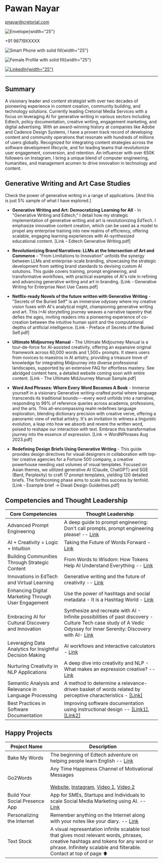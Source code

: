 # Pawan Nayar

<pnayar@cretorial.com>

![Envelope](media/image2.png){width="25"} 

+91 98719XXXXX

![Smart Phone with solid fill](media/image4.png){width="25"}

![Female Profile with solid fill](media/image6.png){width="25"}

[![LinkedIn](media/linkedin-icon.png){width="25"}](https://www.linkedin.com/in/pawannayar/)

---

## Summary

A visionary leader and content strategist with over two decades of pioneering experience in content creation, community building, and technology solutions. Currently leading Cretorial Media Services with a focus on leveraging AI for generative writing in various sectors including Edtech, policy documentation, creative writing, engagement marketing, and digital advertising. With an award-winning history at companies like Adobe and Cadence Design Systems, I have a proven track record of developing content and community operations that resonate with hundreds of millions of users globally. Recognized for integrating content strategies across the software development lifecycle, and for leading teams that revolutionize user engagement, conversion, and retention. An influencer with over 650K followers on Instagram, I bring a unique blend of computer engineering, humanities, and management acumen to drive innovation in technology and content.

## Generative Writing and Art Case Studies

Check the power of generative writing in a range of applications. [And this is just 5% sample of what I have explored.]

- **Generative Writing and Art: Democratizing Learning for All** - In "Generative Writing and Edtech," I detail how my strategic implementation of generative writing and art is revolutionizing EdTech. I emphasize innovative content creation, which can be used as a model to propel any enterprise training into new realms of efficiency, offering scalable, engaging learning experiences with AI-synthesized educational content. [Link - Edtech Generative Writing.pdf]

- **Revolutionizing Brand Narratives: LLMs at the Intersection of Art and Commerce** - "From Limitations to Innovation" unfolds the synergy between LLMs and enterprise-scale branding, showcasing the strategic development from setting brand standards to devising custom AI solutions. This guide covers training, prompt engineering, and transformative workflows, with practical examples of AI's role in refining and advancing generative writing and art in branding. [Link - Generative Writing for Enterprise Next Use Cases.pdf]

- **Netflix-ready Novels of the future written with Generative Writing** - "Secrets of the Buried Self" is an immersive odyssey where my creative vision fuses with AI's analytical might, championing generative writing and art. This I+AI storytelling journey weaves a narrative tapestry that defies the ages, inviting readers into a pioneering experience of co-creation between the intuitive human spirit and the computational depths of artificial intelligence. [Link - Preface of Secrets of the Buried Self.pdf]

- **Ultimate Midjourney Manual** - The Ultimate Midjourney Manual is a tour-de-force for AI-assisted creativity, offering an expansive original framework across 60,000 words and 1,500+ prompts. It steers users from novices to maestros in AI artistry, providing a treasure trove of knowledge for integrating Midjourney into diverse professional landscapes, supported by an extensive FAQ for effortless mastery. See abridged content here, a detailed website coming soon with entire content. [Link - The Ultimate MidJourney Manual Sample.pdf] 

- **Word And Phrases: Where Every Word Becomes A Book** - Immerse yourself in a visionary Generative writing-crafted portal where language transcends its traditional bounds---every word unfolds into a narrative, responding to 99% of reference queries across academia, professions, and the arts. This all-encompassing realm redefines language exploration, blending dictionary precision with creative verve, offering a panoramic view of verbal artistry. It's an invitation to witness a linguistic evolution, a leap into how we absorb and revere the written word, poised to reshape our interaction with text. Embrace this transformative journey into the essence of expression. [Link -> WordNPhrases Aug 2023.pdf]

- **Redefining Design Briefs Using Generative Writing** - This guide provides design directives for visual designers in collaboration with top-tier creative agencies for a Fortune 500 company, a creative powerhouse needing vast volumes of visual templates. Focused on Asian themes, we utilized generative AI (Claude, ChatGPT) and SGE (Bard, Perplexity) to craft 17 prompt templates, yielding 120 detailed briefs. The forthcoming phase aims to scale this success by tenfold. [Link - Example brief -> Diwali Design Guidelines.pdf]

## Competencies and Thought Leadership

| **Core Competencies** | **Thought Leadership** |
|-|-|
| Advanced Prompt Engineering | A deep guide to prompt engineering: Don't call prompts, prompt engineering please! -- [Link](https://www.linkedin.com/pulse/dont-call-prompts-prompt-engineering-please-pawan-nayar-pj4df) |
| AI + Creativity = Logic + Intuition | Taking the Future of Words Forward - [Link](https://www.linkedin.com/pulse/taking-future-words-forward-pawan-nayar/) |  
| Building Communities Through Strategic Content | From Words to Wisdom: How Tokens Help AI Understand Everything -- [Link](https://www.linkedin.com/pulse/from-words-wisdom-how-tokens-help-ai-understand-everything-nayar-kvx8f) |
| Innovations in EdTech and Virtual Learning | Generative writing and the future of creativity -- [Link](https://www.linkedin.com/pulse/generative-writing-future-creativity-pawan-nayar) |
| Enhancing Digital Marketing Through User Engagement | Use the power of hashtags and social metadata - It is a Hashtag World - [Link](https://www.linkedin.com/pulse/hashtag-world-pawan-nayar/) |
| Embracing AI for Cultural Discovery and Innovation | Synthesize and recreate with AI - Infinite possibilities of past discovery - Culture Tech case study of A Vedic Odyssey for Inner Serenity: Discovery with AI- [Link](https://www.linkedin.com/pulse/vedic-odyssey-inner-serenity-discovery-ai-pawan-nayar/) |  
| Leveraging Data Analytics for Insightful Decision Making | AI workflows and interactive calculators - [Link](https://www.linkedin.com/pulse/revolutionizing-business-content-dawn-interactive-ai-pawan-nayar/) |
| Nurturing Creativity in NLP Applications | A deep dive into creativity and NLP - What makes an expression creative? -- [Link](https://www.linkedin.com/pulse/what-makes-expression-creative-pawan-nayar/) |
| Semantic Analysis and Relevance in Language Processing | A method to determine a relevance-driven basket of words related by perceptive characteristics - [[Link]](https://priorart.ip.com/IPCOM/000220959]) |
| Best Practices in Software Documentation | Improving software documentation using instructional design -- [[Link1]](https://procomm.ieee.org/wp-content/uploads/2013/05/may_jun01.pdf), [[Link2]](https://procomm.ieee.org/wp-content/uploads/2013/05/jul_aug01.pdf) |

## Happy Projects

| **Project Name** | **Description** |
|-|-|  
| Bake My Words | The beginning of Edtech adventure on helping people learn English -- [Link](https://bakemywords.com/) |
| Go2Words | Any Time Happiness Channel of Motivational Messages<br><br>[Website](https://go2words.in/), [Instagram](https://www.instagram.com/go2words/?hl=en), [Video 1](https://www.youtube.com/watch?v=7wNr15aIuJc), [Video 2](https://www.youtube.com/watch?v=gFt7JYd4WlY&t=6s) |  
| Build Your Social Presence App | App for SMEs, Startups and Individuals to scale Social Media Marketing using AI. -- [Link](https://play.google.com/store/apps/dev?id=8250206390550531902&hl=en_IN&gl=US&pli=1) |
| Personalizing the Internet | Remember anything on the Internet along with your notes like your diary. -- [Link](https://www.favtext.xyz/) |
| Text Stock | A visual representation infinite scalable tool that gives most relevant words, phrases, creative hashtags and tokens for any word or phrase. Infinitely scalable and filterable. Contact at top of page ⬆️ |
